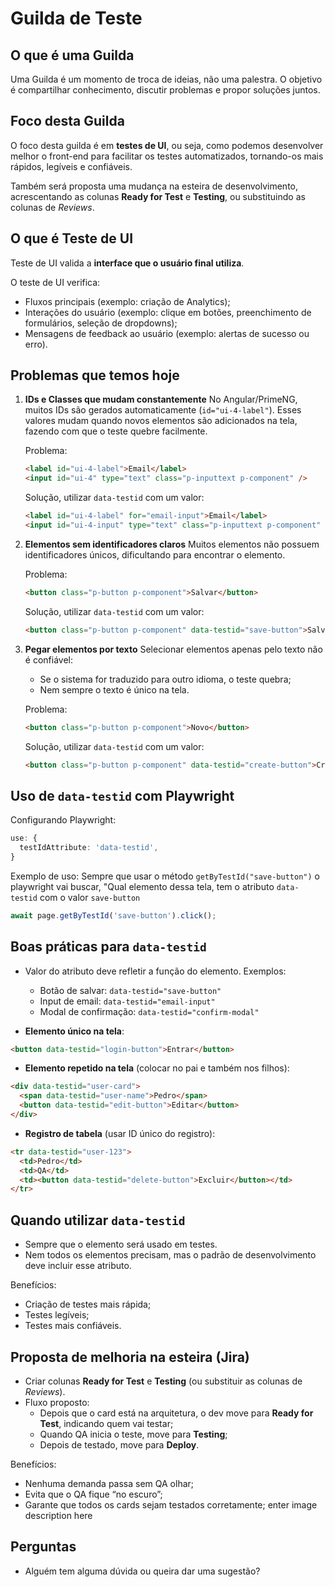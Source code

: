 # Guilda de Teste

## O que é uma Guilda
Uma Guilda é um momento de troca de ideias, não uma palestra.
O objetivo é compartilhar conhecimento, discutir problemas e propor soluções juntos.

## Foco desta Guilda
O foco desta guilda é em **testes de UI**, ou seja, como podemos desenvolver melhor o front-end para facilitar os testes automatizados, tornando-os mais rápidos, legíveis e confiáveis.

Também será proposta uma mudança na esteira de desenvolvimento, acrescentando as colunas **Ready for Test** e **Testing**, ou substituindo as colunas de *Reviews*.

## O que é Teste de UI
Teste de UI valida a **interface que o usuário final utiliza**.

O teste de UI verifica:
- Fluxos principais (exemplo: criação de Analytics);
- Interações do usuário (exemplo: clique em botões, preenchimento de formulários, seleção de dropdowns);
- Mensagens de feedback ao usuário (exemplo: alertas de sucesso ou erro).

## Problemas que temos hoje
1. **IDs e Classes que mudam constantemente**
   No Angular/PrimeNG, muitos IDs são gerados automaticamente (`id="ui-4-label"`).
   Esses valores mudam quando novos elementos são adicionados na tela, fazendo com que o teste quebre facilmente.

   Problema:
   ```html
   <label id="ui-4-label">Email</label>
   <input id="ui-4" type="text" class="p-inputtext p-component" />
   ```

   Solução,  utilizar `data-testid` com um valor:
   ```html
   <label id="ui-4-label" for="email-input">Email</label>
   <input id="ui-4-input" type="text" class="p-inputtext p-component" data-testid="email-input" />
   ```

2. **Elementos sem identificadores claros**
   Muitos elementos não possuem identificadores únicos, dificultando para encontrar o elemento.

   Problema:
   ```html
   <button class="p-button p-component">Salvar</button>
   ```

   Solução,  utilizar `data-testid` com um valor:
   ```html
   <button class="p-button p-component" data-testid="save-button">Salvar</button>
   ```

3. **Pegar elementos por texto**
   Selecionar elementos apenas pelo texto não é confiável:
   - Se o sistema for traduzido para outro idioma, o teste quebra;
   - Nem sempre o texto é único na tela.
  
   Problema:
   ```html
   <button class="p-button p-component">Novo</button>
   ```

   Solução,  utilizar `data-testid` com um valor:
   ```html
   <button class="p-button p-component" data-testid="create-button">Criar</button>
   ```

## Uso de `data-testid` com Playwright
Configurando Playwright:
```ts
use: {
  testIdAttribute: 'data-testid',
}
```
Exemplo de uso:
Sempre que usar o método `getByTestId("save-button")` o playwright vai buscar,
"Qual elemento dessa tela, tem o atributo `data-testid` com o valor `save-button`
```ts
await page.getByTestId('save-button').click();
```

## Boas práticas para `data-testid`
- Valor do atributo deve refletir a função do elemento.
  Exemplos:
  - Botão de salvar: `data-testid="save-button"`
  - Input de email: `data-testid="email-input"`
  - Modal de confirmação: `data-testid="confirm-modal"`

- **Elemento único na tela**:
```html
<button data-testid="login-button">Entrar</button>
```

- **Elemento repetido na tela** (colocar no pai e também nos filhos):
```html
<div data-testid="user-card">
  <span data-testid="user-name">Pedro</span>
  <button data-testid="edit-button">Editar</button>
</div>
```

- **Registro de tabela** (usar ID único do registro):
```html
<tr data-testid="user-123">
  <td>Pedro</td>
  <td>QA</td>
  <td><button data-testid="delete-button">Excluir</button></td>
</tr>
```

## Quando utilizar `data-testid`
- Sempre que o elemento será usado em testes.
- Nem todos os elementos precisam, mas o padrão de desenvolvimento deve incluir esse atributo.

Benefícios:
- Criação de testes mais rápida;
- Testes legíveis;
- Testes mais confiáveis.

## Proposta de melhoria na esteira (Jira)
- Criar colunas **Ready for Test** e **Testing** (ou substituir as colunas de *Reviews*).
- Fluxo proposto:
  - Depois que o card está na arquitetura, o dev move para **Ready for Test**, indicando quem vai testar;
  - Quando QA inicia o teste, move para **Testing**;
  - Depois de testado, move para **Deploy**.

Benefícios:
- Nenhuma demanda passa sem QA olhar;
- Evita que o QA fique “no escuro”;
- Garante que todos os cards sejam testados corretamente;
enter image description here
## Perguntas
- Alguém tem alguma dúvida ou queira dar uma sugestão?

